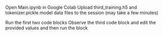 Open Main.ipynb in Google Colab
Upload third_training.h5 and tokenizer.pickle model data files to the session (may take a few minutes)

Run the first two code blocks
Observe the third code block and edit the provided values and then run the block

